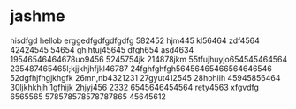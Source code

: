 # jashme
hisdfgd
hellob
erggedfgdfgdfgdfg
582452
hjm445
kl56464
zdf4564
42424545
54654
ghjhtuj45645
dfgh654
asd4634
19546546464678uo9456
5245754jk
214878jkm
55tfujhuyjo654545464564
235487465465l;kjjkhjhfjkl46787
24fghfghfgh56456465466564646546
52dgfhjfhgjkhgfk
26mn,nb4321231
27gyut412545
28hohiih
45945856464
30ljkhkhjh
1gfhijk
2hjyj456
2332
6545646454564
rety4563
xfgvdfg
6565565
578578578578787865
45645612
